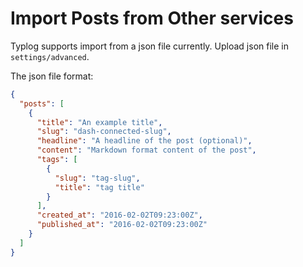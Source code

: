 # Import Posts from Other services

Typlog supports import from a json file currently. Upload json file in `settings/advanced`.

The json file format:

```json
{
  "posts": [
    {
      "title": "An example title",
      "slug": "dash-connected-slug",
      "headline": "A headline of the post (optional)",
      "content": "Markdown format content of the post",
      "tags": [
        {
          "slug": "tag-slug",
          "title": "tag title"
        }
      ],
      "created_at": "2016-02-02T09:23:00Z",
      "published_at": "2016-02-02T09:23:00Z"
    }
  ]
}
```
